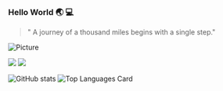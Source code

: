 ### Hello World :earth_asia: :computer:

<!--
**ShadeOfDream/ShadeOfDream** is a ✨ _special_ ✨ repository because its `README.md` (this file) appears on your GitHub profile.

Here are some ideas to get you started:

- 🔭 I’m currently working on ...
- 🌱 I’m currently learning ...
- 👯 I’m looking to collaborate on ...
- 🤔 I’m looking for help with ...
- 💬 Ask me about ...
- 📫 How to reach me: ...
- 😄 Pronouns: ...
- ⚡ Fun fact: ...
-->
> " A journey of a thousand miles begins with a single step."

![Picture](https://images.unsplash.com/photo-1525316885-69d120cf430b?ixlib=rb-1.2.1&ixid=eyJhcHBfaWQiOjEyMDd9&auto=format&fit=crop&w=500&q=60)


![](https://komarev.com/ghpvc/?username=ShadeOfDream&style=flat&color=blueviolet)
<img src="https://github-profile-trophy.vercel.app/?username=ShadeOfDream&row=2&column=3&theme=flat&no-frame=true&margin-w=30" />


<!-- -->
![GitHub stats](https://github-readme-stats.vercel.app/api?username=ShadeOfDream&show_icons=true&theme=buefy) 
![Top Languages Card](https://github-readme-stats.vercel.app/api/top-langs/?username=ShadeOfDream&show_icons=true&theme=buefy)</br>




